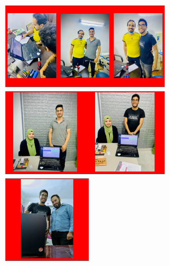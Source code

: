 
<table>
    <tr>
        <td style="width:250px; height:250px; background-color:red;text-align:center; vertical-align:middle">
            <img src="Assets/DoctorsImages/Dr.MahmoudHassan-3.jpg"
                style="max-height:100%; max-width:100%" />
        </td>
      <td style="width:250px; height:250px; background-color:red;text-align:center; vertical-align:middle">
            <img src="Assets/DoctorsImages/Dr.MahmoudHassan-2.jpg"
                style="max-height:100%; max-width:100%" />
        </td>
      <td style="width:250px; height:250px; background-color:red;text-align:center; vertical-align:middle">
            <img src="Assets/DoctorsImages/Dr.MahmoudHassan-1.png"
                style="max-height:100%; max-width:100%" />
        </td>
    </tr>
</table>





<table>
    <tr>
        <td style="width:250px; height:250px; background-color:red;text-align:center; vertical-align:middle">
            <img src="Assets/DoctorsImages/Dr.MarwaMamdoh-2.jpg"
                style="max-height:100%; max-width:100%" />
        </td>
      <td style="width:250px; height:250px; background-color:red;text-align:center; vertical-align:middle">
            <img src="Assets/DoctorsImages/Dr.MarwaMamdoh-1.png"
                style="max-height:100%; max-width:100%" />
        </td>
    </tr>
</table>






<table>
    <tr>
        <td style="width:250px; height:250px; background-color:red;text-align:center; vertical-align:middle">
            <img src="Assets/DoctorsImages/Dr.Amgad.jpg"
                style="max-height:100%; max-width:100%" />
        </td>
    </tr>
</table>

